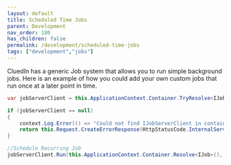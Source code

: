 ```yaml
---
layout: default
title: Scheduled Time Jobs
parent: Development
nav_order: 180
has_children: false
permalink: /development/scheduled-time-jobs
tags: ["development","jobs"]
---
```


CluedIn has a generic Job system that allows you to run simple background jobs. Here is an example of how you could add your own custom jobs that run once at a later point in time. 

```csharp
var jobServerClient = this.ApplicationContext.Container.TryResolve<IJobServerClient>();

if (jobServerClient == null)
{
    context.Log.Error(() => "Could not find IJobServerClient in container");
    return this.Request.CreateErrorResponse(HttpStatusCode.InternalServerError, "Our job server is down and not accepting new providers for now. Please try again later.");
}

//Schedule Recurring Job
jobServerClient.Run(this.ApplicationContext.Container.Resolve<IJob>(), new JobArgs() { UserId = context.Principal.Identity.UserId.ToString(), Message = providerDefinition.ProviderId.ToString(), Schedule = jobDataCheck.Schedule(DateTimeOffset.Now, providerDefinition.WebHooks != null ? providerDefinition.WebHooks.Value : false), ConfigurationId = providerDefinition.Id.ToString(), OrganizationId = context.Organization.Id.ToString() });
```